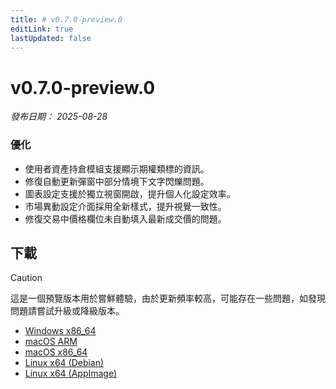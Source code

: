 ```yaml
---
title: # v0.7.0-preview.0
editLink: true
lastUpdated: false
---
```


# v0.7.0-preview.0  <Badge type="warning" text="preview" />

_發布日期： 2025-08-28_

### 優化

- 使用者資產持倉模組支援顯示期權類標的資訊。
- 修復自動更新彈窗中部分情境下文字閃爍問題。
- 圖表設定支援於獨立視窗開啟，提升個人化設定效率。
- 市場異動設定介面採用全新樣式，提升視覺一致性。
- 修復交易中價格欄位未自動填入最新成交價的問題。

## 下載


> [!CAUTION]
> 這是一個預覽版本用於嘗鮮體驗，由於更新頻率較高，可能存在一些問題，如發現問題請嘗試升級或降級版本。


- [Windows x86_64](https://assets.lbkrs.com/github/release/longbridge-desktop/preview/longbridge-v0.7.0-preview.0-windows-x86_64.exe)
- [macOS ARM](https://assets.lbkrs.com/github/release/longbridge-desktop/preview/longbridge-v0.7.0-preview.0-macos-aarch64.dmg)
- [macOS x86_64](https://assets.lbkrs.com/github/release/longbridge-desktop/preview/longbridge-v0.7.0-preview.0-macos-x86_64.dmg)
- [Linux x64 (Debian)](https://assets.lbkrs.com/github/release/longbridge-desktop/preview/longbridge-v0.7.0-preview.0-linux-x86_64.deb)
- [Linux x64 (AppImage)](https://assets.lbkrs.com/github/release/longbridge-desktop/preview/longbridge-v0.7.0-preview.0-linux-x86_64.AppImage)